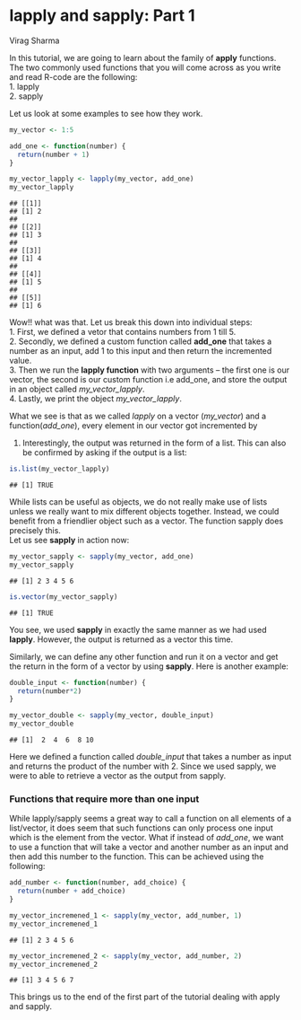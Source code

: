 lapply and sapply: Part 1
================
Virag Sharma

In this tutorial, we are going to learn about the family of **apply**
functions. The two commonly used functions that you will come across as
you write and read R-code are the following:  
1\. lapply  
2\. sapply

Let us look at some examples to see how they work.

``` r
my_vector <- 1:5

add_one <- function(number) {
  return(number + 1)
}

my_vector_lapply <- lapply(my_vector, add_one)
my_vector_lapply
```

    ## [[1]]
    ## [1] 2
    ## 
    ## [[2]]
    ## [1] 3
    ## 
    ## [[3]]
    ## [1] 4
    ## 
    ## [[4]]
    ## [1] 5
    ## 
    ## [[5]]
    ## [1] 6

Wow\!\! what was that. Let us break this down into individual steps:  
1\. First, we defined a vetor that contains numbers from 1 till 5.  
2\. Secondly, we defined a custom function called **add\_one** that
takes a number as an input, add 1 to this input and then return the
incremented value.  
3\. Then we run the **lapply function** with two arguments – the first
one is our vector, the second is our custom function i.e add\_one, and
store the output in an object called *my\_vector\_lapply*.  
4\. Lastly, we print the object *my\_vector\_lapply*.

What we see is that as we called *lapply* on a vector (*my\_vector*) and
a function(*add\_one*), every element in our vector got incremented by
1. Interestingly, the output was returned in the form of a list. This
can also be confirmed by asking if the output is a list:

``` r
is.list(my_vector_lapply)
```

    ## [1] TRUE

While lists can be useful as objects, we do not really make use of lists
unless we really want to mix different objects together. Instead, we
could benefit from a friendlier object such as a vector. The function
sapply does precisely this.  
Let us see **sapply** in action now:

``` r
my_vector_sapply <- sapply(my_vector, add_one)
my_vector_sapply
```

    ## [1] 2 3 4 5 6

``` r
is.vector(my_vector_sapply)
```

    ## [1] TRUE

You see, we used **sapply** in exactly the same manner as we had used
**lapply**. However, the output is returned as a vector this time.

Similarly, we can define any other function and run it on a vector and
get the return in the form of a vector by using **sapply**. Here is
another example:

``` r
double_input <- function(number) {
  return(number*2)
}

my_vector_double <- sapply(my_vector, double_input)
my_vector_double
```

    ## [1]  2  4  6  8 10

Here we defined a function called *double\_input* that takes a number as
input and returns the product of the number with 2. Since we used
sapply, we were to able to retrieve a vector as the output from sapply.

### Functions that require more than one input

While lapply/sapply seems a great way to call a function on all elements
of a list/vector, it does seem that such functions can only process one
input which is the element from the vector. What if instead of
*add\_one*, we want to use a function that will take a vector and
another number as an input and then add this number to the function.
This can be achieved using the following:

``` r
add_number <- function(number, add_choice) {
  return(number + add_choice)
}

my_vector_incremened_1 <- sapply(my_vector, add_number, 1)
my_vector_incremened_1
```

    ## [1] 2 3 4 5 6

``` r
my_vector_incremened_2 <- sapply(my_vector, add_number, 2)
my_vector_incremened_2
```

    ## [1] 3 4 5 6 7

This brings us to the end of the first part of the tutorial dealing with
apply and sapply.
